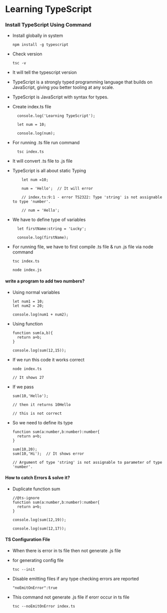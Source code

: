 # Learning TypeScript

### Install TypeScript Using Command

- Install globally in system

      npm install -g typescript

- Check version

      tsc -v

- It will tell the typescript version

- TypeScript is a strongly typed programming language that builds on JavaScript, giving you better tooling at any scale.

- TypeScript is JavaScript with syntax for types.

- Create index.ts file

        console.log('Learning TypeScript');

        let num = 10;

        console.log(num);

- For running .ts file run command

        tsc index.ts

- It will convert .ts file to .js file

- TypeScript is all about static Typing

          let num =10;

          num = 'Hello';  // It will error

          // index.ts:9:1 - error TS2322: Type 'string' is not assignable to type 'number'.

          // num = 'Hello';

- We have to define type of variables

        let firstName:string = 'Lucky';

        console.log(firstName);

- For running file, we have to first compile .ts file & run .js file via node command

      tsc index.ts

      node index.js

#### write a program to add two numbers?

- Using normal variables

      let num1 = 10;
      let num2 = 20;

      console.log(num1 + num2);

- Using function

      function sum(a,b){
        return a+b;
      }

      console.log(sum(12,15));

- If we run this code it works correct

      node index.ts

      // It shows 27

- If we pass

      sum(10,'Hello');

      // then it returns 10Hello

      // this is not correct

- So we need to define its type

      function sum(a:number,b:number):number{
        return a+b;
      }

      sum(10,20);
      sum(10,'Hi');  // It shows error

      // Argument of type 'string' is not assignable to parameter of type 'number'.

#### How to catch Errors & solve it?

- Duplicate function sum

      //@ts-ignore
      function sum(a:number,b:number):number{
        return a+b;
      }

      console.log(sum(12,19));

      console.log(sum(12,17));

#### TS Configuration File

- When there is error in ts file then not generate .js file

- for generating config file

      tsc --init

- Disable emitting files if any type checking errors are reported

      "noEmitOnError":true

- This command not generate .js file if erorr occur in ts file

      tsc --noEmitOnError index.ts
